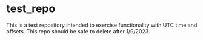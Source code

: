 # test_repo
This is a test repository intended to exercise functionality with UTC time and offsets. This repo should be safe to delete after 1/9/2023.
